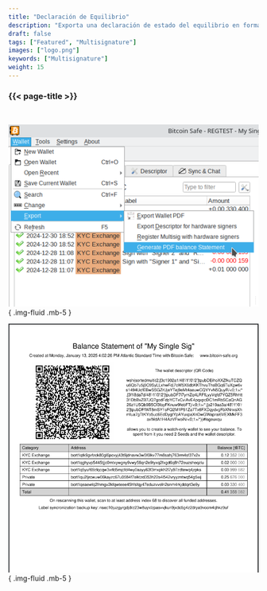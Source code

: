 ```yaml
---
title: "Declaración de Equilibrio"
description: "Exporta una declaración de estado del equilibrio en formato PDF"
draft: false
tags: ["Featured", "Multisignature"]
images: ["logo.png"]
keywords: ["Multisignature"]
weight: 15
---
```



### {{< page-title >}} 
<!-- {{< page-description >}}  -->

<br>



![lick export](step1.png)
{ .img-fluid .mb-5 }

![lick export](logo.png)
{ .img-fluid .mb-5 }

